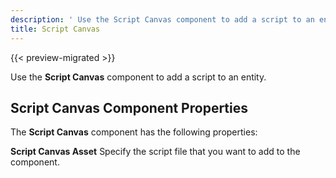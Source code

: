 ```yaml
---
description: ' Use the Script Canvas component to add a script to an entity in Open 3D Engine. '
title: Script Canvas
---
```


{{< preview-migrated >}}

Use the **Script Canvas** component to add a script to an entity.

## Script Canvas Component Properties 

The **Script Canvas** component has the following properties:

**Script Canvas Asset**
Specify the script file that you want to add to the component.
